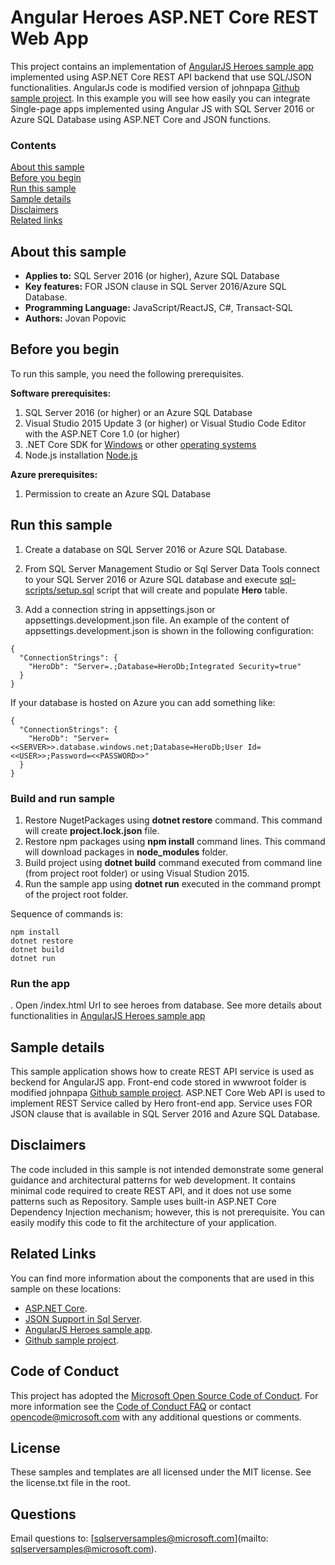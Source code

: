 # Angular Heroes ASP.NET Core REST Web App

This project contains an implementation of [AngularJS Heroes sample app](https://angular.io/docs/ts/latest/tutorial/) implemented using ASP.NET Core REST API backend that use SQL/JSON functionalities. AngularJs code is modified version of johnpapa [Github sample project](https://github.com/johnpapa/angular2-tour-of-heroes). 
In this example you will see how easily you can integrate Single-page apps implemented using Angular JS with SQL Server 2016 or Azure SQL Database using ASP.NET Core and JSON functions.

### Contents

[About this sample](#about-this-sample)<br/>
[Before you begin](#before-you-begin)<br/>
[Run this sample](#run-this-sample)<br/>
[Sample details](#sample-details)<br/>
[Disclaimers](#disclaimers)<br/>
[Related links](#related-links)<br/>

<a name=about-this-sample></a>

## About this sample

- **Applies to:** SQL Server 2016 (or higher), Azure SQL Database
- **Key features:** FOR JSON clause in SQL Server 2016/Azure SQL Database.
- **Programming Language:** JavaScript/ReactJS, C#, Transact-SQL
- **Authors:** Jovan Popovic

<a name=before-you-begin></a>

## Before you begin

To run this sample, you need the following prerequisites.

**Software prerequisites:**

1. SQL Server 2016 (or higher) or an Azure SQL Database
2. Visual Studio 2015 Update 3 (or higher) or Visual Studio Code Editor with the ASP.NET Core 1.0 (or higher)
3. .NET Core SDK for [Windows](https://go.microsoft.com/fwlink/?LinkID=827524) or other [operating systems](https://www.microsoft.com/net/core)
4. Node.js installation [Node.js](https://nodejs.org/en/download/)

**Azure prerequisites:**

1. Permission to create an Azure SQL Database

<a name=run-this-sample></a>

## Run this sample

1. Create a database on SQL Server 2016 or Azure SQL Database.

2. From SQL Server Management Studio or Sql Server Data Tools connect to your SQL Server 2016 or Azure SQL database and execute [sql-scripts/setup.sql](sql-scripts/setup.sql) script that will create and populate **Hero** table.

3. Add a connection string in appsettings.json or appsettings.development.json file. An example of the content of appsettings.development.json is shown in the following configuration:

```
{
  "ConnectionStrings": {
    "HeroDb": "Server=.;Database=HeroDb;Integrated Security=true"
  }
}
```

If your database is hosted on Azure you can add something like:
```
{
  "ConnectionStrings": {
    "HeroDb": "Server=<<SERVER>>.database.windows.net;Database=HeroDb;User Id=<<USER>>;Password=<<PASSWORD>>"
  }
}
```

### Build and run sample

1. Restore NugetPackages using **dotnet restore** command. This command will create **project.lock.json** file.
2. Restore npm packages using **npm install** command lines. This command will download packages in **node_modules** folder.
3. Build project using **dotnet build** command executed from command line (from project root folder) or using Visual Studion 2015. 
4. Run the sample app using **dotnet run** executed in the command prompt of the project root folder.  

Sequence of commands is:
```
npm install
dotnet restore
dotnet build
dotnet run
```

### Run the app
. Open /index.html Url to see heroes from database. See more details about functionalities in [AngularJS Heroes sample app](https://angular.io/docs/ts/latest/tutorial/) 

<a name=sample-details></a>

## Sample details

This sample application shows how to create REST API service is used as beckend for AngularJS app.
Front-end code stored in wwwroot folder is modified johnpapa [Github sample project](https://github.com/johnpapa/angular2-tour-of-heroes).
ASP.NET Core Web API is used to implement REST Service called by Hero front-end app.
Service uses FOR JSON clause that is available in SQL Server 2016 and Azure SQL Database.

<a name=disclaimers></a>

## Disclaimers
The code included in this sample is not intended demonstrate some general guidance and architectural patterns for web development. It contains minimal code required to create REST API, and it does not use some patterns such as Repository. Sample uses built-in ASP.NET Core Dependency Injection mechanism; however, this is not prerequisite.
You can easily modify this code to fit the architecture of your application.

<a name=related-links></a>

## Related Links

You can find more information about the components that are used in this sample on these locations: 
- [ASP.NET Core](http://www.asp.net/core).
- [JSON Support in Sql Server](https://msdn.microsoft.com/en-us/library/dn921897.aspx).
- [AngularJS Heroes sample app](https://angular.io/docs/ts/latest/tutorial/).
- [Github sample project](https://github.com/johnpapa/angular2-tour-of-heroes).

## Code of Conduct
This project has adopted the [Microsoft Open Source Code of Conduct](https://opensource.microsoft.com/codeofconduct/). For more information see the [Code of Conduct FAQ](https://opensource.microsoft.com/codeofconduct/faq/) or contact [opencode@microsoft.com](mailto:opencode@microsoft.com) with any additional questions or comments.

## License
These samples and templates are all licensed under the MIT license. See the license.txt file in the root.

## Questions
Email questions to: [sqlserversamples@microsoft.com](mailto: sqlserversamples@microsoft.com).
